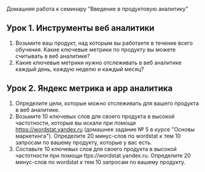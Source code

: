 Домашняя работа к семинару "Введение в продуктовую аналитику"

## Урок 1. Инструменты веб аналитики
1. Возьмите ваш продукт, над которым вы работаете в течение всего обучения. Какие ключевые метрики по продукту вы можете считывать в веб аналитике?
2. Какие ключевые метрики нужно отслеживать в веб аналитике каждый день, каждую неделю и каждый месяц?

## Урок 2. Яндекс метрика и app аналитика
1. Определите цели, которые можно отслеживать для вашего продукта в веб аналитике.
2. Возьмите 10 ключевых слов для своего продукта в высокой частотности, которые вы искали при помощи https://wordstat.yandex.ru (домашнее задание № 5 в курсе "Основы маркетинга"). Определите 20 минус-слов по wordstat к тем 10 запросам по вашему продукту, которые у вас есть.
3. Составьте 10 ключевых слов для своего продукта в высокой частотности при помощи ttps://wordstat.yandex.ru. Определите 20 минус-слов по wordstat к тем 10 запросам по вашему продукту.